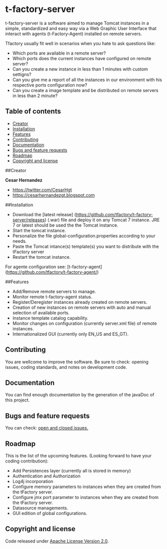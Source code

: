 # t-factory-server

t-factory-server is a software aimed to manage Tomcat instances in a simple, standardized  and easy way via a Web Graphic User Interface that interact with agents (t-Factory-Agent) installed on remote servers.

Tfactory usually fit well in scenarios when you hate to ask questions like:
* Which ports are available in a remote server?
* Which ports does the current instances have configured on remote server?
* Can you create a new instance in less than 1 minutes with custom settigns?
* Can you give me a report of all the instances in our environment with his respective ports configuration now?
* Can you create a image template and be distributed on remote servers in less than 2 minute?


## Table of contents
* [Creator](#creator)
* [Installation](#installation)
* [Features](#features)
* [Contributing](#contributing)
* [Documentation](#documentation)
* [Bugs and feature requests](#bugs-and-feature-requests)
* [Roadmap](#roadmap)
* [Copyright and license](#copyright-and-license)


##Creator

**Cesar Hernandez**

* <https://twitter.com/CesarHgt>
* <https://cesarhernandezgt.blogspot.com> 

##Installation
* Download the [latest release] (https://github.com/tfactory/t-factory-server/releases) (.war) file and deploy it on any Tomcat 7 instance. JRE 7 or latest should be used the the Tomcat instance.
* Start the tomcat instance.
* Personalize the file global-configuration.properties according to your needs.
* Paste the Tomcat intance(s) template(s) you want to distribute with the tFactory server
* Restart the tomcat instance.

For agente configuration see: [t-factory-agent] (https://github.com/tfactory/t-factory-agent/) 


##Features

* Add/Remove remote servers to manage.
* Monitor remote t-factory-agent status.
* Register/Deregister instances already created on remote servers.
* Creation of new instances on remote servers with auto and manual selection of available ports.
* Instance template catalog capability.
* Monitor changes on configuration (currently server.xml file) of remote instances.
* Internationalized GUI (currently only EN_US and ES_GT).

## Contributing
You are wellcome to improve the software. Be sure to check: opening issues, coding standards, and notes on development code.

## Documentation
You can find enough documentation by the generation of the javaDoc of this project.

## Bugs and feature requests
You can check: [open and closed issues.](https://github.com/tfactory/t-factory-server/issues/new)

## Roadmap
This is the list of the upcoming features. (Looking forward to have your coding contribution):
* Add Persistences layer (currently all is stored in memory)
* Authentication and Authorization 
* Log4j incorporation
* Configure memory parameters to instances when they are created from the tFactory server.
* Configure jmx port parameter to instances when they are created from the tFactory server.
* Datasource managements.
* GUI edition of global configurations.


## Copyright and license
Code released under [Apache License Version 2.0](http://www.apache.org/licenses/LICENSE-2.0).


